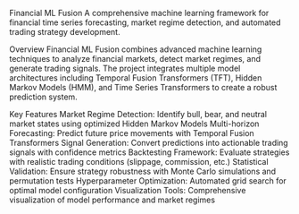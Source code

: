 Financial ML Fusion
A comprehensive machine learning framework for financial time series forecasting, market regime detection, and automated trading strategy development.

Overview
Financial ML Fusion combines advanced machine learning techniques to analyze financial markets, detect market regimes, and generate trading signals. The project integrates multiple model architectures including Temporal Fusion Transformers (TFT), Hidden Markov Models (HMM), and Time Series Transformers to create a robust prediction system.

Key Features
Market Regime Detection: Identify bull, bear, and neutral market states using optimized Hidden Markov Models
Multi-horizon Forecasting: Predict future price movements with Temporal Fusion Transformers
Signal Generation: Convert predictions into actionable trading signals with confidence metrics
Backtesting Framework: Evaluate strategies with realistic trading conditions (slippage, commission, etc.)
Statistical Validation: Ensure strategy robustness with Monte Carlo simulations and permutation tests
Hyperparameter Optimization: Automated grid search for optimal model configuration
Visualization Tools: Comprehensive visualization of model performance and market regimes